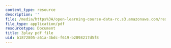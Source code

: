 ```yaml
---
content_type: resource
description: ''
file: /media/https%3A/open-learning-course-data-rc.s3.amazonaws.com/res-6-012-introduction-to-probability-spring-2018/b1872805a61a3bdcf619b2898217d5f8_aXFbBcabaQA.pdf
file_type: application/pdf
resourcetype: Document
title: 3play pdf file
uid: b1872805-a61a-3bdc-f619-b2898217d5f8
---
```

